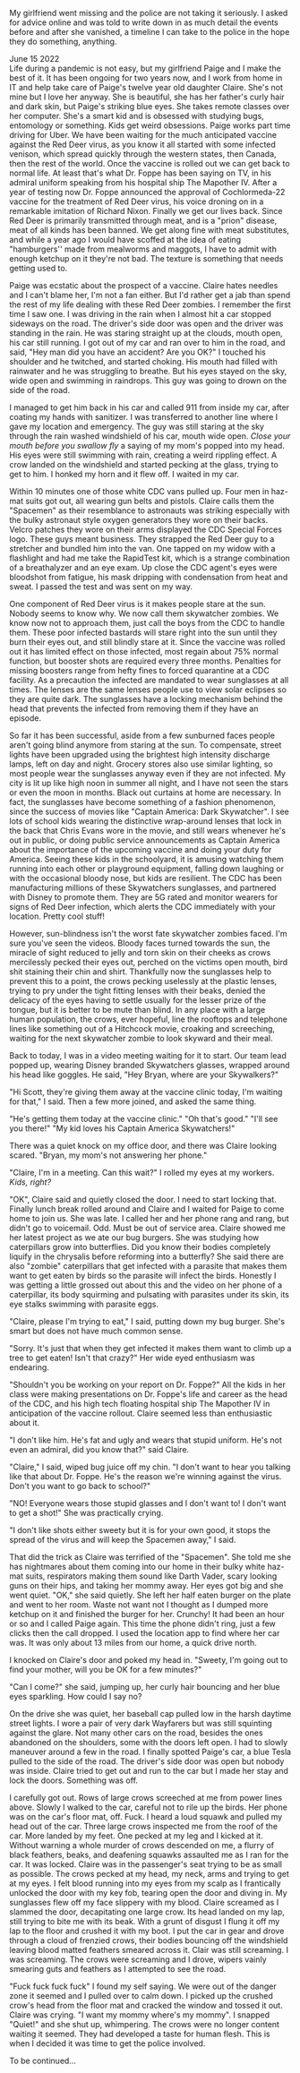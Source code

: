 My girlfriend went missing and the police are not taking it seriously. I asked for advice online and was told to write down in as much detail the events before and after she vanished, a timeline I can take to the police in the hope they do something, anything. 

June 15 2022  
Life during a pandemic is not easy, but my girlfriend Paige and I make the best of it. It has been ongoing for two years now, and I work from home in IT and help take care of Paige's twelve year old daughter Claire. She's not mine but I love her anyway.  She is beautiful, she has her father's curly hair and dark skin, but Paige's striking blue eyes. She takes remote classes over her computer. She's a smart kid and is obsessed with studying bugs, entomology or something. Kids get weird obsessions. Paige works part time driving for Uber. We have been waiting for the much anticipated vaccine against the Red Deer virus, as you know it all started with some infected venison, which spread quickly through the western states, then Canada, then the rest of the world. Once the vaccine is rolled out we can get back to normal life. At least that's what Dr. Foppe has been saying on TV, in his admiral uniform speaking from his hospital ship The Mapother IV.  After a year of testing now Dr. Foppe announced the approval of Cochlormeda-22 vaccine for the treatment of Red Deer virus, his voice droning on in a remarkable imitation of Richard Nixon. Finally we get our lives back.  Since Red Deer is primarily transmitted through meat, and is a "prion" disease, meat of all kinds has been banned. We get along fine with meat substitutes, and while a year ago I would have scoffed at the idea of eating "hamburgers'' made from mealworms and maggots, I have to admit with enough ketchup on it they're not bad. The texture is something that needs getting used to.

Paige was ecstatic about the prospect of a vaccine. Claire hates needles and I can't blame her, I'm not a fan either.  But I'd rather get a jab than spend the rest of my life dealing with these Red Deer zombies. I remember the first time I saw one. I was driving in the rain when I almost hit a car stopped sideways on the road. The driver's side door was open and the driver was standing in the rain. He was staring straight up at the clouds, mouth open, his car still running. I got out of my car and ran over to him in the road, and said, "Hey man did you have an accident? Are you OK?" I touched his shoulder and he twitched, and started choking. His mouth had filled with rainwater and he was struggling to breathe. But his eyes stayed on the sky, wide open and swimming in raindrops. This guy was going to drown on the side of the road.

I managed to get him back in his car and called 911 from inside my car, after coating my hands with sanitizer. I was transferred to another line where I gave my location and emergency. The guy was still staring at the sky through the rain washed windshield of his car, mouth wide open. *Close your mouth before you swallow fly* a saying of my mom's popped into my head. His eyes were still swimming with rain, creating a weird rippling effect.  A crow landed on the windshield and started pecking at the glass, trying to get to him. I honked my horn and it flew off.  I waited in my car.

Within 10 minutes one of those white CDC vans pulled up. Four men in haz-mat suits got out, all wearing gun belts and pistols. Claire calls them the "Spacemen" as their resemblance to astronauts was striking especially with the bulky astronaut style oxygen generators they wore on their backs.  Velcro patches they wore on their arms displayed the CDC Special Forces logo. These guys meant business. They strapped the Red Deer guy to a stretcher and bundled him into the van. One tapped on my widow with a flashlight and had me take the RapidTest kit, which is a strange combination of a breathalyzer and an eye exam.  Up close the CDC agent's  eyes were bloodshot from fatigue, his mask dripping with condensation from heat and sweat. I passed the test and was sent on my way.  

One component of Red Deer virus is it makes people stare at the sun. Nobody seems to know why. We now call them skywatcher zombies.  We know now not to approach them, just call the boys from the CDC to handle them. These poor infected bastards will stare right into the sun until they burn their eyes out, and still blindly stare at it. Since the vaccine was rolled out it has limited effect on those infected, most regain about 75% normal function, but booster shots are required every three months. Penalties for missing boosters range from hefty fines to forced quarantine at a CDC facility. As a precaution the infected are mandated to wear sunglasses at all times. The lenses are the same lenses people use to view solar eclipses so they are quite dark. The sunglasses have a locking mechanism behind the head that prevents the infected from removing them if they have an episode. 

So far it has been successful, aside from a few sunburned faces people aren't going blind anymore from staring at the sun.  To compensate, street lights have been upgraded using the brightest high intensity discharge lamps, left on day and night. Grocery stores also use similar lighting, so most people wear the sunglasses anyway even if they are not infected. My city is lit up like high noon in summer all night, and I have not seen the stars or even the moon in months. Black out curtains at home are necessary. In fact, the sunglasses have become something of a fashion phenomenon, since the success of movies like "Captain America: Dark Skywatcher". I see lots of school kids wearing the distinctive wrap-around lenses that lock in the back that Chris Evans wore in the movie, and still wears whenever he's out in public, or doing public service announcements as Captain America about the importance of the upcoming vaccine and doing your duty for America.  Seeing  these kids in the schoolyard, it is amusing watching them running into each other or playground equipment, falling down laughing or with the occasional bloody nose, but kids are resilient. The CDC has been manufacturing millions of these Skywatchers sunglasses, and partnered with Disney to promote them. They are 5G rated and monitor wearers for signs of Red Deer infection, which alerts the CDC immediately with your location. Pretty cool stuff!

However, sun-blindness isn't the worst fate skywatcher zombies faced. I'm sure you've seen the videos. Bloody faces turned towards the sun, the miracle of sight  reduced to jelly and torn skin on their cheeks as crows mercilessly pecked their eyes out, perched on the victims open mouth, bird shit staining their chin and shirt. Thankfully now the sunglasses help to prevent this to a point, the crows pecking uselessly at the plastic lenses, trying to pry under the tight fitting lenses with their beaks, denied the delicacy of the eyes having to settle usually for the lesser prize of the tongue, but it is better to be mute than blind. In any place with a large human population, the crows, ever hopeful, line the rooftops and telephone lines like something out of a Hitchcock movie, croaking and screeching, waiting for the next skywatcher zombie to look skyward and their meal.

Back to today, I was in a video meeting waiting for it to start. Our team lead popped up, wearing Disney branded Skywatchers glasses, wrapped around his head like goggles.  He said, "Hey Bryan, where are your Skywalkers?"

"Hi Scott, they're giving them away at the vaccine clinic today, I'm waiting for that," I said.  Then a few more joined, and asked the same thing.

"He's getting them today at the vaccine clinic." "Oh that's good." "I'll see you there!" "My kid loves his Captain America Skywatchers!"

There was a quiet knock on my office door, and there was Claire looking scared. "Bryan, my mom's not answering her phone."  

"Claire, I'm in a meeting. Can this wait?" I rolled my eyes at my workers. *Kids, right?*

"OK", Claire said and quietly closed the door. I need to start locking that. Finally lunch break rolled around and Claire and I waited for Paige to come home to join us. She was late. I called her and her phone rang and rang, but didn't go to voicemail. Odd. Must be out of service area. Claire showed me her latest project as we ate our bug burgers. She was studying how caterpillars grow  into butterflies. Did you know their bodies completely liquify in the chrysalis before reforming into a butterfly? She said there are also "zombie" caterpillars that get infected with a parasite that makes them want to get eaten by birds so the parasite will  infect the birds. Honestly I was getting a little grossed out about this and the video on her phone of a caterpillar, its body squirming  and pulsating with parasites under its skin, its eye stalks swimming with parasite eggs.

"Claire, please I'm trying to eat," I said, putting down my bug burger. She's smart but does not have much common sense.

"Sorry. It's just that when they get infected it makes them want to climb up a tree to get eaten! Isn't that crazy?" Her wide eyed enthusiasm was endearing.

"Shouldn't you be working on your report on Dr. Foppe?" All the kids in her class were making presentations on Dr. Foppe's life and career as the head of the CDC, and his high tech floating hospital ship The Mapother IV in anticipation of the vaccine rollout. Claire seemed less than enthusiastic about it.

"I don't like him. He's fat and ugly and wears that stupid uniform. He's not even an admiral, did you know that?" said Claire.

"Claire," I said, wiped bug juice off my chin. "I don't want to hear you talking like that about Dr. Foppe. He's the reason we're winning against the virus. Don't you want to go back to school?"

"NO! Everyone wears those stupid glasses and I don't want to! I don't want to get a shot!" She was practically crying.

"I don't like shots either sweety but it is for your own good, it stops the spread of the virus and will keep the Spacemen away," I said.

That did the trick as Claire was terrified of the "Spacemen". She told me she has nightmares about them coming into our home in their bulky white haz-mat suits, respirators making them sound like Darth Vader, scary looking guns on their hips, and taking her mommy away. Her eyes got big and she went quiet. "OK," she said quietly. She left her half eaten burger on the plate and went to her room. Waste not want not I thought as I dumped more ketchup on it and finished the burger for her. Crunchy!
It had been an hour or so and I called Paige again. This time the phone didn't ring, just a few clicks then the call dropped. I used the location app to find where her car was. It was only about 13 miles from our home, a quick drive north.

I knocked on Claire's door and poked my head in. "Sweety, I'm going out to find your mother, will you be OK for a few minutes?"  

"Can I come?" she said, jumping up, her curly hair bouncing and her blue eyes sparkling. How could I say no?  

On the drive she was quiet, her baseball cap pulled low in the harsh daytime street lights. I wore a pair of very dark Wayfarers but was still squinting against the glare. Not many other cars on the road, besides the ones abandoned on the shoulders, some with the doors left open. I had to slowly maneuver around a few in the road. I finally spotted Paige's car, a blue Tesla pulled to the side of the road. The driver's side door was open but nobody was inside. Claire tried to get out and run to the car but I made her stay and lock the doors. Something was off.

I carefully got out. Rows of large crows screeched at me from power lines above. Slowly I walked to the car, careful not to rile up the birds. Her phone was on the car's floor mat, off. Fuck. I heard a loud squawk and pulled my head out of the car. Three large crows inspected me from the roof of the car. More landed by my feet. One pecked at my leg and I kicked at it. Without warning a whole murder of crows descended on me, a flurry of black feathers, beaks, and deafening squawks assaulted me as I ran for the car. It was locked. Claire was in the passenger's seat trying to be as small as possible. The crows pecked at my head, my neck, arms and trying to get at my eyes. I felt blood running into my eyes from my scalp as I frantically unlocked the door with my key fob, tearing open the door and diving in. My sunglasses flew off my face slippery with my blood. Claire screamed as I slammed the door, decapitating one large crow. Its head landed on my lap, still trying to bite me with its beak. With a grunt of disgust I flung it off my lap to the floor and crushed it with my boot. I put the car in gear and drove through a cloud of frenzied crows, their bodies bouncing off the windshield leaving blood matted feathers smeared across it. Clair was still screaming. I was screaming. The crows were screaming and I drove, wipers vainly smearing guts and feathers as I attempted to see the road.

"Fuck fuck fuck fuck" I found my self saying. We were out of the danger zone it seemed and I pulled over to calm down. I picked up the crushed crow's head from the floor mat and cracked the window and tossed it out. Claire was crying. "I want my mommy where's my mommy". I snapped "Quiet!" and she shut up, whimpering. The crows were no longer content waiting it seemed. They had developed a taste for human flesh. This is when I decided it was time to get the police involved. 

To be continued…